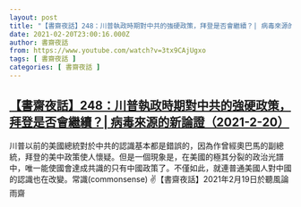```yaml
---
layout: post
title: "【書齋夜話】248：川普執政時期對中共的強硬政策，拜登是否會繼續？| 病毒來源的新論證（2021-2-20）"
date: 2021-02-20T23:00:16.000Z
author: 書齋夜話
from: https://www.youtube.com/watch?v=3tx9CAjUgxo
tags: [ 書齋夜話 ]
categories: [ 書齋夜話 ]
---
```

<!--1613862016000-->
[【書齋夜話】248：川普執政時期對中共的強硬政策，拜登是否會繼續？| 病毒來源的新論證（2021-2-20）](https://www.youtube.com/watch?v=3tx9CAjUgxo)
------

<div>
川普以前的美國總統對於中共的認識基本都是錯誤的，因為作曾經奧巴馬的副總統，拜登的美中政策使人懷疑。但是一個現象是，在美國的極其分裂的政治光譜中，唯一能使國會達成共識的只有中國政策了。不僅如此，就連普通美國人對中國的認識也在改變。常識(commonsense) ✌【書齋夜話】2021年2月19日於聽風論雨齋
</div>
